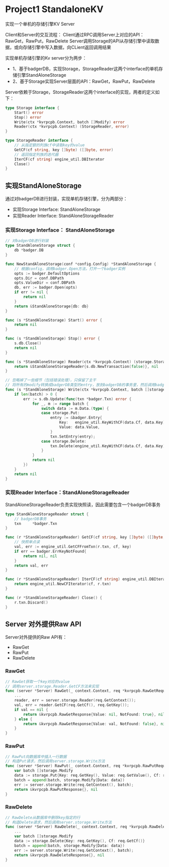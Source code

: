 # Project1 StandaloneKV
实现一个单机的存储引擎KV Server

Client和Server的交互流程：
    Client通过RPC调用Server上对应的API：RawGet，RawPut，RawDelete
    Server调用Storage的API从存储引擎中读取数据，或向存储引擎中写入数据，向CLient返回调用结果

实现单机存储引擎的Kv server分为两步：
- 1、基于badgerDB，实现Storage，StorageReader这两个interface的单机存储引擎StandAloneStorage
- 2、基于Storage实现Server层面的API：RawGet，RawPut，RawDelete


Server依赖于Storage，StorageReader这两个interface的实现，两者的定义如下：

```go
type Storage interface {
	Start() error
	Stop() error
	Write(ctx *kvrpcpb.Context, batch []Modify) error
	Reader(ctx *kvrpcpb.Context) (StorageReader, error)
}

type StorageReader interface {
	// 从指定额的列族cf中读取key的value
	GetCF(cf string, key []byte) ([]byte, error)
    // 返回指定列族的迭代器
	IterCF(cf string) engine_util.DBIterator
	Close()
}
```

## 实现StandAloneStorage

通过对badgerDB进行封装，实现单机存储引擎，分为两部分：
- 实现Storage Interface: StandAloneStorage
- 实现Reader Interface: StandAloneStorageReader

### 实现Storage Interface： StandAloneStorage
```go
// 对badgerDB进行封装
type StandAloneStorage struct {
	db *badger.DB
}

func NewStandAloneStorage(conf *config.Config) *StandAloneStorage {
    // 根据config，调用badger.Open方法，打开一个badger实例
	opts := badger.DefaultOptions
	opts.Dir = conf.DBPath
	opts.ValueDir = conf.DBPath
	db, err := badger.Open(opts)
	if err != nil {
		return nil
	}
	return &StandAloneStorage{db: db}
}

func (s *StandAloneStorage) Start() error {
	return nil
}

func (s *StandAloneStorage) Stop() error {
	s.db.Close()
	return nil
}

func (s *StandAloneStorage) Reader(ctx *kvrpcpb.Context) (storage.StorageReader, error) {
    return &StandAloneStorageReader{s.db.NewTransaction(false)}, nil
}

// 忽略掉了一些细节（包括错误处理），只保留了主干
// 将所有的modify转换成badgerDB类型的entry，放到badgerDB的事务里，然后调用badgerDB.Update方法一次性提交
func (s *StandAloneStorage) Write(ctx *kvrpcpb.Context, batch []storage.Modify) error {
	if len(batch) > 0 {
		err := s.db.Update(func(txn *badger.Txn) error {
			for _, m := range batch {
				switch data := m.Data.(type) {
				case storage.Put:
					entry := &badger.Entry{
						Key:   engine_util.KeyWithCF(data.Cf, data.Key),
						Value: data.Value,
					}
					txn.SetEntry(entry);
				case storage.Delete:
					txn.Delete(engine_util.KeyWithCF(data.Cf, data.Key));
				}
			}
			return nil
		})
	}
	return nil
}
```
### 实现Reader Interface：StandAloneStorageReader

StandAloneStorageReader负责实现快照读，因此需要包含一个badgerDB事务
```go 单机存储引擎的Reader
type StandAloneStorageReader struct {
    // badgerDB事务
	txn     *badger.Txn
}

func (r *StandAloneStorageReader) GetCF(cf string, key []byte) ([]byte, error) {
    // 快照单点读
	val, err := engine_util.GetCFFromTxn(r.txn, cf, key)
	if err == badger.ErrKeyNotFound{
		return nil, nil
	}
	return val, err
}

func (r *StandAloneStorageReader) IterCF(cf string) engine_util.DBIterator {
	return engine_util.NewCFIterator(cf, r.txn)
}

func (r *StandAloneStorageReader) Close() {
	r.txn.Discard()
}
```

            
## Server 对外提供Raw API

Server对外提供的Raw API有：
- RawGet
- RawPut
- RawDelete

### RawGet
```go
// RawGet获取一个key对应的value
// 调用server.storage.Reader.GetCF方法来实现
func (server *Server) RawGet(_ context.Context, req *kvrpcpb.RawGetRequest) (*kvrpcpb.RawGetResponse, error) {
    ...
    reader, err = server.storage.Reader(req.GetContext());
    val, err = reader.GetCF(req.GetCf(), req.GetKey());
	if val == nil {
		return &kvrpcpb.RawGetResponse{Value: nil, NotFound: true}, nil
	} else {
		return &kvrpcpb.RawGetResponse{Value: val, NotFound: false}, nil
	}
}
```

### RawPut
```go
// RawPut向数据库中插入一行数据
// 构造Put请求，然后调用server.storage.Write方法
func (server *Server) RawPut(_ context.Context, req *kvrpcpb.RawPutRequest) (*kvrpcpb.RawPutResponse, error) {
	var batch []storage.Modify
	data := storage.Put{Key: req.GetKey(), Value: req.GetValue(), Cf: req.GetCf()}
	batch = append(batch, storage.Modify{Data: data})
	err := server.storage.Write(req.GetContext(), batch);
	return &kvrpcpb.RawPutResponse{}, nil
}
```

### RawDelete
```go
// RawDelete从数据库中删除key指定的行
// 构造Delete请求，然后调用server.storage.Write方法
func (server *Server) RawDelete(_ context.Context, req *kvrpcpb.RawDeleteRequest) (*kvrpcpb.RawDeleteResponse, error) {
    ...
	var batch []storage.Modify
	data := storage.Delete{Key: req.GetKey(), Cf: req.GetCf()}
	batch = append(batch, storage.Modify{Data: data})
	err := server.storage.Write(req.GetContext(), batch);
	return &kvrpcpb.RawDeleteResponse{}, nil
}
```

